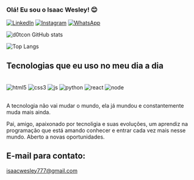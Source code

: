 ### Olá! Eu sou o Isaac Wesley! 😊

[![LinkedIn](https://img.shields.io/badge/LinkedIn-0077B5?style=for-the-badge&logo=linkedin&logoColor=white)](https://www.linkedin.com/in/iwesley/)
[![Instagram](https://img.shields.io/badge/Instagram-E4405F?style=for-the-badge&logo=instagram&logoColor=white)](https://www.instagram.com/isaac.wess_/)
[![WhatsApp](https://img.shields.io/badge/WhatsApp-25D366?style=for-the-badge&logo=whatsapp&logoColor=white)](https://wa.me/91981772869)

![d0tcon GitHub stats](https://github-readme-stats.vercel.app/api?username=d0tcon&show_icons=true&theme=synthwave)

![Top Langs](https://github-readme-stats.vercel.app/api/top-langs/?username=d0tcon&hide_progress=false)

## Tecnologias que eu uso no meu dia a dia

<div style="display: inline_block"><br/>
  <img align="center" alt="html5" src="https://img.shields.io/badge/HTML5-E34F26?style=for-the-badge&logo=html5&logoColor=white" />
  <img align="center" alt="css3" src="https://img.shields.io/badge/CSS3-1572B6?style=for-the-badge&logo=css3&logoColor=white" />
  <img align="center" alt="js" src="https://img.shields.io/badge/JavaScript-F7DF1E?style=for-the-badge&logo=javascript&logoColor=black" />
  <img align="center" alt="python" src="https://img.shields.io/badge/Python-3776AB?style=for-the-badge&logo=python&logoColor=white" />
  <img align="center" alt="react" src="https://img.shields.io/badge/React-20232A?style=for-the-badge&logo=react&logoColor=61DAFB" />
  <img align="center" alt="node" src="https://img.shields.io/badge/Node.js-43853D?style=for-the-badge&logo=node.js&logoColor=white" />
</div><br/>

A tecnologia não vai mudar o mundo, ela já mundou e constantemente muda mais ainda.

Pai, amigo, apaixonado por tecnoligia e suas evoluções, um aprendiz na programação que está amando conhecer e entrar cada vez mais nesse mundo. Aberto a novas oportunidades.

## E-mail para contato:
isaacwesley777@gmail.com
